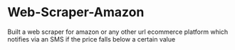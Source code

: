 # Web-Scraper-Amazon
Built a web scraper for amazon or any other url ecommerce platform which  notifies via an SMS if the price falls below a certain value 
